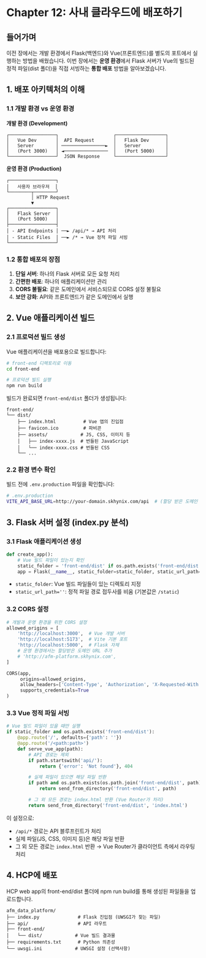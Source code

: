 # Chapter 12: 사내 클라우드에 배포하기

## 들어가며

이전 장에서는 개발 환경에서 Flask(백엔드)와 Vue(프론트엔드)를 별도의 포트에서 실행하는 방법을 배웠습니다. 이번 장에서는 **운영 환경**에서 Flask 서버가 Vue의 빌드된 정적 파일(dist 폴더)을 직접 서빙하는 **통합 배포** 방법을 알아보겠습니다.

## 1. 배포 아키텍처의 이해

### 1.1 개발 환경 vs 운영 환경

**개발 환경 (Development)**

```text
┌─────────────────┐                    ┌──────────────────┐
│   Vue Dev       │  API Request       │   Flask Dev      │
│   Server        │ ────────────────►  │   Server         │
│   (Port 3000)   │ ◄────────────────  │   (Port 5000)    │
└─────────────────┘  JSON Response     └──────────────────┘
```

**운영 환경 (Production)**

```text
┌─────────────────┐
│   사용자 브라우저  │
└────────┬────────┘
         │ HTTP Request
         ▼
┌─────────────────┐
│   Flask Server  │
│   (Port 5000)   │
├─────────────────┤
│ - API Endpoints │ ──► /api/* → API 처리
│ - Static Files  │ ──► /* → Vue 정적 파일 서빙
└─────────────────┘
```

### 1.2 통합 배포의 장점

1. **단일 서버**: 하나의 Flask 서버로 모든 요청 처리
2. **간편한 배포**: 하나의 애플리케이션만 관리
3. **CORS 불필요**: 같은 도메인에서 서비스되므로 CORS 설정 불필요
4. **보안 강화**: API와 프론트엔드가 같은 도메인에서 실행

## 2. Vue 애플리케이션 빌드

### 2.1 프로덕션 빌드 생성

Vue 애플리케이션을 배포용으로 빌드합니다:

```bash
# front-end 디렉토리로 이동
cd front-end

# 프로덕션 빌드 실행
npm run build
```

빌드가 완료되면 `front-end/dist` 폴더가 생성됩니다:

```
front-end/
└── dist/
    ├── index.html          # Vue 앱의 진입점
    ├── favicon.ico         # 파비콘
    ├── assets/            # JS, CSS, 이미지 등
    │   ├── index-xxxx.js  # 번들된 JavaScript
    │   └── index-xxxx.css # 번들된 CSS
    └── ...
```

### 2.2 환경 변수 확인

빌드 전에 `.env.production` 파일을 확인합니다:

```bash
# .env.production
VITE_API_BASE_URL=http://your-domain.skhynix.com/api  # (할당 받은 도메인 + /api)

```

## 3. Flask 서버 설정 (index.py 분석)

### 3.1 Flask 애플리케이션 생성

```python
def create_app():
    # Vue 빌드 파일이 있는지 확인
    static_folder = 'front-end/dist' if os.path.exists('front-end/dist') else None
    app = Flask(__name__, static_folder=static_folder, static_url_path='')
```

- `static_folder`: Vue 빌드 파일들이 있는 디렉토리 지정
- `static_url_path=''`: 정적 파일 경로 접두사를 비움 (기본값은 `/static`)

### 3.2 CORS 설정

```python
# 개발과 운영 환경을 위한 CORS 설정
allowed_origins = [
    'http://localhost:3000',  # Vue 개발 서버
    'http://localhost:5173',  # Vite 기본 포트
    'http://localhost:5000',  # Flask 자체
    # 운영 환경에서는 할당받은 도메인 URL 추가
    # 'http://afm-platform.skhynix.com',
]

CORS(app,
     origins=allowed_origins,
     allow_headers=['Content-Type', 'Authorization', 'X-Requested-With', 'Accept'],
     supports_credentials=True
)
```

### 3.3 Vue 정적 파일 서빙

```python
# Vue 빌드 파일이 있을 때만 실행
if static_folder and os.path.exists('front-end/dist'):
    @app.route('/', defaults={'path': ''})
    @app.route('/<path:path>')
    def serve_vue_app(path):
        # API 경로는 제외
        if path.startswith('api/'):
            return {'error': 'Not found'}, 404

        # 실제 파일이 있으면 해당 파일 반환
        if path and os.path.exists(os.path.join('front-end/dist', path)):
            return send_from_directory('front-end/dist', path)

        # 그 외 모든 경로는 index.html 반환 (Vue Router가 처리)
        return send_from_directory('front-end/dist', 'index.html')
```

이 설정으로:

- `/api/*` 경로는 API 블루프린트가 처리
- 실제 파일(JS, CSS, 이미지 등)은 해당 파일 반환
- 그 외 모든 경로는 `index.html` 반환 → Vue Router가 클라이언트 측에서 라우팅 처리

## 4. HCP에 배포

HCP web app의 front-end/dist 폴더에 npm run build를 통해 생성된 파일들을 업로드합니다.

```text
afm_data_platform/
├── index.py              # Flask 진입점 (UWSGI가 찾는 파일)
├── api/                  # API 라우트
├── front-end/
│   └── dist/            # Vue 빌드 결과물
├── requirements.txt      # Python 의존성
└── uwsgi.ini            # UWSGI 설정 (선택사항)
```
